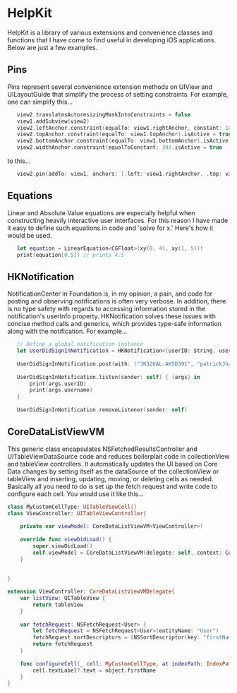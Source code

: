 # HelpKit
HelpKit is a library of various extensions and convenience classes and functions that I have come to find useful in developing iOS applications. Below are just a few examples.

## Pins
Pins represent several convenience extension methods on UIView and UILayoutGuide that simplify the process of setting constraints.
For example, one can simplify this...
```swift
   view2.translatesAutoresizingMaskIntoConstraints = false
   view1.addSubview(view2)
   view2.leftAnchor.constraint(equalTo: view1.rightAnchor, constant: 10).isActive = true
   view2.topAnchor.constraint(equalTo: view1.topAnchor).isActive = true
   view2.bottomAnchor.constraint(equalTo: view1.bottomAnchor).isActive = true
   view2.widthAnchor.constraint(equalToConstant: 30).isActive = true
```
to this...

```swift
   view2.pin(addTo: view1, anchors: [.left: view1.rightAnchor, .top: view1.topAnchor, .bottom: view1.bottomAnchor], constants: [.left: 10, .width: 30])
```

## Equations

Linear and Absolute Value equations are especially helpful when constructing heavily interactive user interfaces. For this reason I have made it easy to define such equations in code and 'solve for x.' Here's how it would be used.

```swift
   let equation = LinearEquation<CGFloat>(xy(0, 4), xy(1, 5))!
   print(equation[0.5]) // prints 4.5
```

## HKNotification

NotificationCenter in Foundation is, in my opinion, a pain, and code for posting and observing notifications is often very verbose. In addition, there is no type safety with regards to accessing information stored in the notification's userInfo property. HKNotification solves these issues with concise method calls and generics, which provides type-safe information along with the notification. For example...

```swift
   // Define a global notification instance
   let UserDidSignInNotification = HKNotification<(userID: String, username: String)>()
        
   UserDidSignInNotification.post(with: ("3K32KAL-AKSD391", "patrickJhanna242"))
        
   UserDidSignInNotification.listen(sender: self) { (args) in
       print(args.userID)
       print(args.username)
   }
   
   UserDidSignInNotification.removeListener(sender: self)

```

## CoreDataListViewVM

This generic class encapsulates NSFetchedResultsController and UITableViewDataSource code and reduces boilerplait code in collectionView and tableView controllers. It automatically updates the UI based on Core Data changes by setting itself as the dataSource of the collectionView or tableView and inserting, updating, moving, or deleting cells as needed. Basically all you need to do is set up the fetch request and write code to configure each cell. You would use it like this...

```swift
class MyCustomCellType: UITableViewCell{}
class ViewController: UITableViewController{
    
    private var viewModel: CoreDataListViewVM<ViewController>!
    
    override func viewDidLoad() {
        super.viewDidLoad()
        self.viewModel = CoreDataListViewVM(delegate: self, context: CoreData.mainContext)
    }
    
    
}

extension ViewController: CoreDataListViewVMDelegate{
    var listView: UITableView {
        return tableView
    }
    
    var fetchRequest: NSFetchRequest<User> {
        let fetchRequest = NSFetchRequest<User>(entityName: "User")
        fetchRequest.sortDescriptors = [NSSortDescriptor(key: "firstName", ascending: true)]
        return fetchRequest
    }
    
    func configureCell(_ cell: MyCustomCellType, at indexPath: IndexPath, for object: User) {
        cell.textLabel?.text = object.firstName
    }
}
```




